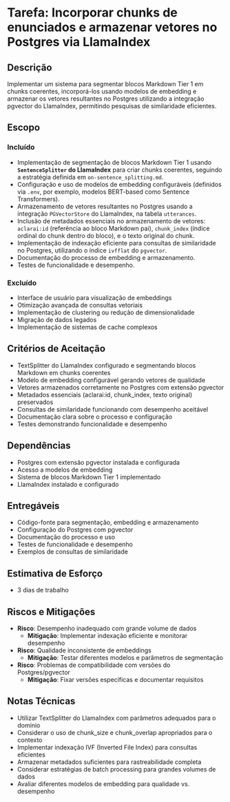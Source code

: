 # Tarefa: Incorporar chunks de enunciados e armazenar vetores no Postgres via LlamaIndex

## Descrição
Implementar um sistema para segmentar blocos Markdown Tier 1 em chunks coerentes, incorporá-los usando modelos de embedding e armazenar os vetores resultantes no Postgres utilizando a integração pgvector do LlamaIndex, permitindo pesquisas de similaridade eficientes.

## Escopo

### Incluído
- Implementação de segmentação de blocos Markdown Tier 1 usando **`SentenceSplitter` do LlamaIndex** para criar chunks coerentes, seguindo a estratégia definida em `on-sentence_splitting.md`.
- Configuração e uso de modelos de embedding configuráveis (definidos via `.env`, por exemplo, modelos BERT-based como Sentence Transformers).
- Armazenamento de vetores resultantes no Postgres usando a integração `PGVectorStore` do LlamaIndex, na tabela `utterances`.
- Inclusão de metadados essenciais no armazenamento de vetores: `aclarai:id` (referência ao bloco Markdown pai), `chunk_index` (índice ordinal do chunk dentro do bloco), e o texto original do chunk.
- Implementação de indexação eficiente para consultas de similaridade no Postgres, utilizando o índice `ivfflat` do `pgvector`.
- Documentação do processo de embedding e armazenamento.
- Testes de funcionalidade e desempenho.

### Excluído
- Interface de usuário para visualização de embeddings
- Otimização avançada de consultas vetoriais
- Implementação de clustering ou redução de dimensionalidade
- Migração de dados legados
- Implementação de sistemas de cache complexos

## Critérios de Aceitação
- TextSplitter do LlamaIndex configurado e segmentando blocos Markdown em chunks coerentes
- Modelo de embedding configurável gerando vetores de qualidade
- Vetores armazenados corretamente no Postgres com extensão pgvector
- Metadados essenciais (aclarai:id, chunk_index, texto original) preservados
- Consultas de similaridade funcionando com desempenho aceitável
- Documentação clara sobre o processo e configuração
- Testes demonstrando funcionalidade e desempenho

## Dependências
- Postgres com extensão pgvector instalada e configurada
- Acesso a modelos de embedding
- Sistema de blocos Markdown Tier 1 implementado
- LlamaIndex instalado e configurado

## Entregáveis
- Código-fonte para segmentação, embedding e armazenamento
- Configuração do Postgres com pgvector
- Documentação do processo e uso
- Testes de funcionalidade e desempenho
- Exemplos de consultas de similaridade

## Estimativa de Esforço
- 3 dias de trabalho

## Riscos e Mitigações
- **Risco**: Desempenho inadequado com grande volume de dados
  - **Mitigação**: Implementar indexação eficiente e monitorar desempenho
- **Risco**: Qualidade inconsistente de embeddings
  - **Mitigação**: Testar diferentes modelos e parâmetros de segmentação
- **Risco**: Problemas de compatibilidade com versões do Postgres/pgvector
  - **Mitigação**: Fixar versões específicas e documentar requisitos

## Notas Técnicas
- Utilizar TextSplitter do LlamaIndex com parâmetros adequados para o domínio
- Considerar o uso de chunk_size e chunk_overlap apropriados para o contexto
- Implementar indexação IVF (Inverted File Index) para consultas eficientes
- Armazenar metadados suficientes para rastreabilidade completa
- Considerar estratégias de batch processing para grandes volumes de dados
- Avaliar diferentes modelos de embedding para qualidade vs. desempenho
